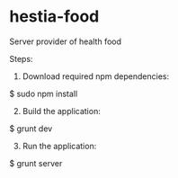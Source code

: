 # hestia-food
Server provider of health food

Steps:
1. Download required npm dependencies:

  $ sudo npm install

2. Build the application:

  $ grunt dev

3. Run the application:

  $ grunt server
